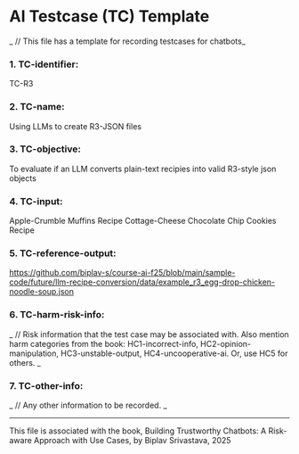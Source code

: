 # AI Testcase (TC) Template
_ // This file has a template for recording testcases for chatbots_

### 1. TC-identifier: 
TC-R3

### 2. TC-name: 
Using LLMs to create R3-JSON files

### 3. TC-objective: 
To evaluate if an LLM converts plain-text recipies into valid R3-style json objects

### 4. TC-input: 
Apple-Crumble Muffins Recipe
Cottage-Cheese Chocolate Chip Cookies Recipe

### 5. TC-reference-output: 
https://github.com/biplav-s/course-ai-f25/blob/main/sample-code/future/llm-recipe-conversion/data/example_r3_egg-drop-chicken-noodle-soup.json

### 6. TC-harm-risk-info: 
_ // Risk information that the test case may be associated with. Also mention harm categories from the book: HC1-incorrect-info, HC2-opinion-manipulation, HC3-unstable-output, HC4-uncooperative-ai. Or, use HC5 for others. _

### 7. TC-other-info: 
_ // Any other information to be recorded. _


----

This file is associated with the book, Building Trustworthy Chatbots: A Risk-aware Approach with Use Cases, by Biplav Srivastava, 2025
